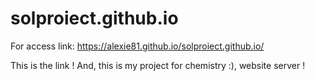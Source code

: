# solproiect.github.io
For access link: https://alexie81.github.io/solproiect.github.io/

This is the link !
And, this is my project for chemistry :), website server !
